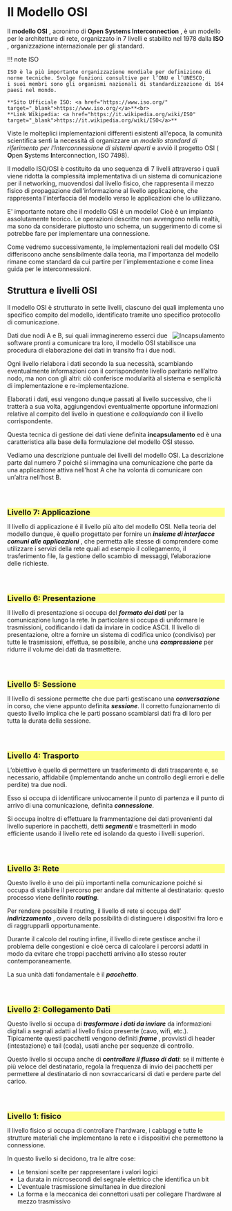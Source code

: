 # Il Modello OSI


Il **modello OSI** , acronimo di **Open Systems Interconnection** , è un modello per le architetture di rete,
organizzato in 7 livelli e stabilito nel 1978 dalla **ISO** , organizzazione internazionale per gli standard.

!!! note ISO
    
    ISO è la più importante organizzazione mondiale per definizione di norme tecniche. Svolge funzioni consultive per l’ONU e l’UNESCO; 
    i suoi membri sono gli organismi nazionali di standardizzazione di 164 paesi nel mondo.

    **Sito Ufficiale ISO: <a href="https://www.iso.org/" target="_blank">https://www.iso.org/</a>**<br>
    **Link Wikipedia: <a href="https://it.wikipedia.org/wiki/ISO" target="_blank">https://it.wikipedia.org/wiki/ISO</a>**

Viste le molteplici implementazioni differenti esistenti all'epoca, la comunità scientifica sentì la
necessità di organizzare un *modello standard di riferimento per l'interconnessione di sistemi aperti*
e avviò il progetto OSI ( **O**pen **S**ystems **I**nterconnection, ISO 7498).

Il modello ISO/OSI è costituito da uno sequenza di 7 livelli attraverso i quali viene ridotta la
complessità implementativa di un sistema di comunicazione per il networking, muovendosi dal livello
fisico, che rappresenta il mezzo fisico di propagazione dell'informazione al livello applicazione, che
rappresenta l'interfaccia del modello verso le applicazioni che lo utilizzano.

E' importante notare che il modello OSI è un modello! Cioè è un impianto assolutamente teorico. Le
operazioni descritte non avvengono nella realtà, ma sono da considerare piuttosto uno schema, un
suggerimento di come si potrebbe fare per implementare una connessione.

Come vedremo successivamente, le implementazioni reali del modello OSI differiscono anche
sensibilmente dalla teoria, ma l'importanza del modello rimane come standard da cui partire per
l'implementazione e come linea guida per le interconnessioni.


<!-- xxxxxxxxxxxxxxxxxxxxxxxxxxxxxxxxxxxxxxxxxxxxxxxxxxxxxxxxxxxxxxxxxxxxxxxxxxxxxxxxxxxxxxxxxxxxxxxxxxxxxxxxxxxxxxxxxxx -->
## Struttura e livelli OSI

Il modello OSI è strutturato in sette livelli, ciascuno dei quali implementa uno specifico compito del
modello, identificato tramite uno specifico protocollo di comunicazione.

<img style="float: right" alt="Incapsulamento" src="../images/OSI_incapsulamento.png">

Dati due nodi A e B, sui quali immagineremo esserci due software pronti a comunicare tra loro, il
modello OSI stabilisce una procedura di elaborazione dei dati in transito fra i due nodi.

Ogni livello rielabora i dati secondo la sua necessità, scambiando eventualmente informazioni con il
corrispondente livello paritario nell’altro nodo, ma non con gli altri: ciò conferisce modularità al
sistema e semplicità di implementazione e re-implementazione.

Elaborati i dati, essi vengono dunque passati al livello successivo, che li tratterà a sua volta,
aggiungendovi eventualmente opportune informazioni relative al compito del livello in
questione e *colloquiando* con il livello corrispondente.

Questa tecnica di gestione dei dati viene definita **incapsulamento** ed è una caratteristica alla base 
della formulazione del modello OSI stesso.

Vediamo una descrizione puntuale dei livelli del modello OSI. La descrizione parte dal numero 7
poiché si immagina una comunicazione che parte da una applicazione attiva nell’host A che ha volontà
di comunicare con un’altra nell’host B.

<br>
<br>

**<div style="background:#FFFF88; font-size:1.1rem;">Livello 7: Applicazione</div>**

Il livello di applicazione é il livello più alto del modello OSI. Nella teoria del modello dunque, è quello
progettato per fornire un **_insieme di interfacce comuni alle applicazioni_** , che permetta alle stesse di
comprendere come utilizzare i servizi della rete quali ad esempio il collegamento, il trasferimento file,
la gestione dello scambio di messaggi, l’elaborazione delle richieste.

<br>
<br>

**<div style="background:#FFFF88; font-size:1.1rem;">Livello 6: Presentazione</div>**

Il livello di presentazione si occupa del **_formato dei dati_** per la comunicazione lungo la rete. In
particolare si occupa di uniformare le trasmissioni, codificando i dati da inviare in codice ASCII. Il
livello di presentazione, oltre a fornire un sistema di codifica unico (condiviso) per tutte le trasmissioni,
effettua, se possibile, anche una **_compressione_** per ridurre il volume dei dati da trasmettere.

<br>
<br>

**<div style="background:#FFFF88; font-size:1.1rem;">Livello 5: Sessione</div>**

Il livello di sessione permette che due parti gestiscano una **_conversazione_** in corso, che viene appunto
definita **_sessione_**. Il corretto funzionamento di questo livello implica che le parti possano scambiarsi
dati fra di loro per tutta la durata della sessione.

<br>
<br>

**<div style="background:#FFFF88; font-size:1.1rem;">Livello 4: Trasporto</div>**

L’obiettivo è quello di permettere un trasferimento di dati trasparente e, se necessario, affidabile
(implementando anche un controllo degli errori e delle perdite) tra due nodi.

Esso si occupa di identificare univocamente il punto di partenza e il punto di arrivo di una
comunicazione, definita **_connessione_**.

Si occupa inoltre di effettuare la frammentazione dei dati provenienti dal livello superiore in pacchetti,
detti **_segmenti_** e trasmetterli in modo efficiente usando il livello rete ed isolando da questo i livelli
superiori.

<br>
<br>

**<div style="background:#FFFF88; font-size:1.1rem;">Livello 3: Rete</div>**

Questo livello è uno dei più importanti nella comunicazione poiché si occupa di stabilire il percorso per
andare dal mittente al destinatario: questo processo viene definito **_routing_**.

Per rendere possibile il routing, il livello di rete si occupa dell’ **_indirizzamento_** , ovvero della possibilità
di distinguere i dispositivi fra loro e di raggrupparli opportunamente.

Durante il calcolo del routing infine, il livello di rete gestisce anche il problema delle congestioni e cioè
cerca di calcolare i percorsi adatti in modo da evitare che troppi pacchetti arrivino allo stesso router
contemporaneamente.

La sua unità dati fondamentale è il **_pacchetto_**.

<br>
<br>

**<div style="background:#FFFF88; font-size:1.1rem;">Livello 2: Collegamento Dati</div>**

Questo livello si occupa di **_trasformare i dati da inviare_** da informazioni digitali a segnali adatti al
livello fisico presente (cavo, wifi, etc.). Tipicamente questi pacchetti vengono definiti **_frame_** , provvisti
di header (intestazione) e tail (coda), usati anche per sequenze di controllo.

Questo livello si occupa anche di **_controllare il flusso di dati_**: se il mittente è più veloce del
destinatario, regola la frequenza di invio dei pacchetti per permettere al destinatario di non
sovraccaricarsi di dati e perdere parte del carico.

<br>
<br>

**<div style="background:#FFFF88; font-size:1.1rem;">Livello 1: fisico</div>**

Il livello fisico si occupa di controllare l’hardware, i cablaggi e tutte le strutture materiali che
implementano la rete e i dispositivi che permettono la connessione.

In questo livello si decidono, tra le altre cose:

- Le tensioni scelte per rappresentare i valori logici
- La durata in microsecondi del segnale elettrico che identifica un bit
- L'eventuale trasmissione simultanea in due direzioni
- La forma e la meccanica dei connettori usati per collegare l'hardware al mezzo trasmissivo

<br>
<br>


